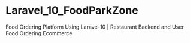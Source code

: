 # Laravel_10_FoodParkZone
Food Ordering Platform Using Laravel 10 | Restaurant Backend and User Food Ordering Ecommerce
